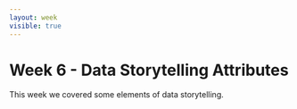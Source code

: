 ```yaml
---
layout: week
visible: true
---
```


# Week 6 - Data Storytelling Attributes

This week we covered some elements of data storytelling.
